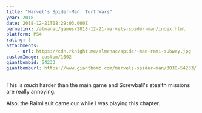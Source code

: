 ```yaml
---
title: "Marvel's Spider-Man: Turf Wars"
year: 2018
date: 2018-12-21T08:29:03.000Z
permalink: /almanac/games/2018-12-21-marvels-spider-man/index.html
platform: PS4
rating: 3
attachments: 
    - url: https://cdn.rknight.me/almanac/spider-man-rami-subway.jpg
customImage: custom/1002
giantbombid: 54233
giantbomburl: https://www.giantbomb.com/marvels-spider-man/3030-54233/
---
```


This is _much_ harder than the main game and Screwball's stealth missions are really annoying.

Also, the Raimi suit came our while I was playing this chapter.